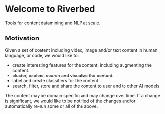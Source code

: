 # Welcome to Riverbed

Tools for content datamining and NLP at scale.

## Motivation
Given a set of content including video, image and/or text content in human language, or code, we would like to:
- create interesting features for the content, including augmenting the content.
- cluster, explore, search and visualize the content.
- label and create classifiers for the content. 
- search, filter, store and share the content to user and to other AI models 

The content may be domain specific and may change over time. If a change is significant, we would like to be notified of the changes and/or automatically 
re-run some or all of the above.
